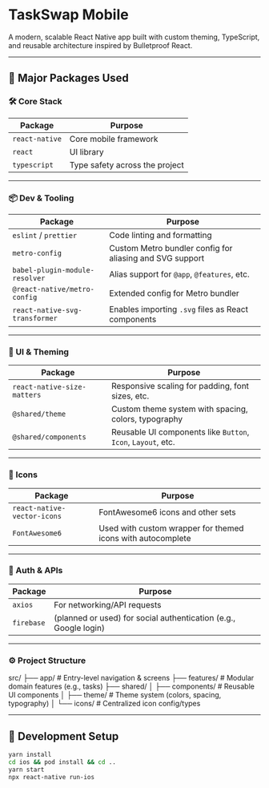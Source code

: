 # TaskSwap Mobile

A modern, scalable React Native app built with custom theming, TypeScript, and reusable architecture inspired by Bulletproof React.

---

## 🧩 Major Packages Used

### 🛠 Core Stack

| Package        | Purpose                        |
| -------------- | ------------------------------ |
| `react-native` | Core mobile framework          |
| `react`        | UI library                     |
| `typescript`   | Type safety across the project |

---

### 📦 Dev & Tooling

| Package                        | Purpose                                                  |
| ------------------------------ | -------------------------------------------------------- |
| `eslint` / `prettier`          | Code linting and formatting                              |
| `metro-config`                 | Custom Metro bundler config for aliasing and SVG support |
| `babel-plugin-module-resolver` | Alias support for `@app`, `@features`, etc.              |
| `@react-native/metro-config`   | Extended config for Metro bundler                        |
| `react-native-svg-transformer` | Enables importing `.svg` files as React components       |

---

### 🎨 UI & Theming

| Package                     | Purpose                                                      |
| --------------------------- | ------------------------------------------------------------ |
| `react-native-size-matters` | Responsive scaling for padding, font sizes, etc.             |
| `@shared/theme`             | Custom theme system with spacing, colors, typography         |
| `@shared/components`        | Reusable UI components like `Button`, `Icon`, `Layout`, etc. |

---

### 🌈 Icons

| Package                     | Purpose                                                     |
| --------------------------- | ----------------------------------------------------------- |
| `react-native-vector-icons` | FontAwesome6 icons and other sets                           |
| `FontAwesome6`              | Used with custom wrapper for themed icons with autocomplete |

---

### 🔐 Auth & APIs

| Package    | Purpose                                                          |
| ---------- | ---------------------------------------------------------------- |
| `axios`    | For networking/API requests                                      |
| `firebase` | (planned or used) for social authentication (e.g., Google login) |

---

### ⚙️ Project Structure

src/
├── app/ # Entry-level navigation & screens
├── features/ # Modular domain features (e.g., tasks)
├── shared/
│ ├── components/ # Reusable UI components
│ ├── theme/ # Theme system (colors, spacing, typography)
│ └── icons/ # Centralized icon config/types

---

## 🚀 Development Setup

```bash
yarn install
cd ios && pod install && cd ..
yarn start
npx react-native run-ios
```

<!-- IMPORTANT -->
<!-- export PATH="/opt/homebrew/opt/postgresql@15/bin:$PATH" source /Users/usmankazmi/.zshrc -->
